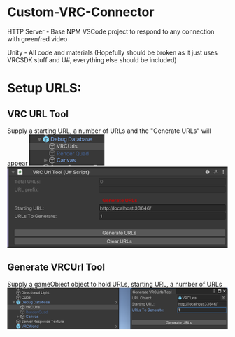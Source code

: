 # Custom-VRC-Connector
 
HTTP Server - Base NPM VSCode project to respond to any connection with green/red video

Unity - All code and materials (Hopefully should be broken as it just uses VRCSDK stuff and U#, everything else should be included)

# Setup URLS:

## VRC URL Tool
Supply a starting URL, a number of URLs and the "Generate URLs" will appear
![URL TOOL OBJECT](/README/VRCURLs.png)
![URL TOOL](/README/VRC%20URL%20Tool.png)

## Generate VRCUrl Tool
Supply a gameObject object to hold URLs, starting URL, a number of URLs
![URL GENERATOR TOOL](/README/Generate%20VRCUrls.png)